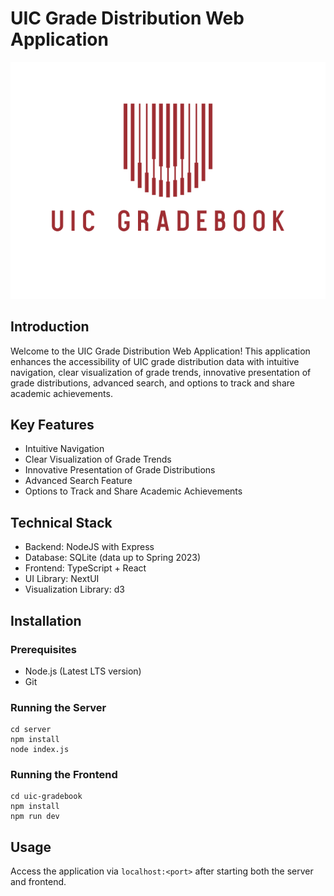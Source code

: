 # UIC Grade Distribution Web Application

![UIC](UIC_logo.svg)

## Introduction

Welcome to the UIC Grade Distribution Web Application! This application enhances the accessibility of UIC grade distribution data with intuitive navigation, clear visualization of grade trends, innovative presentation of grade distributions, advanced search, and options to track and share academic achievements.

## Key Features

- Intuitive Navigation
- Clear Visualization of Grade Trends
- Innovative Presentation of Grade Distributions
- Advanced Search Feature
- Options to Track and Share Academic Achievements

## Technical Stack

- Backend: NodeJS with Express
- Database: SQLite (data up to Spring 2023)
- Frontend: TypeScript + React
- UI Library: NextUI
- Visualization Library: d3

## Installation

### Prerequisites

- Node.js (Latest LTS version)
- Git


### Running the Server

```
cd server
npm install
node index.js
```

### Running the Frontend

```
cd uic-gradebook
npm install
npm run dev
```

## Usage

Access the application via `localhost:<port>` after starting both the server and frontend.
